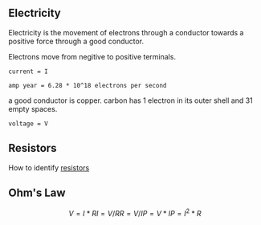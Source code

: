 ## Electricity

Electricity is the movement of electrons through a conductor towards a positive force through a good conductor.

Electrons move from negitive to positive terminals. 

`current = I`

`amp year = 6.28 * 10^18 electrons per second`

a good conductor is copper. carbon has 1 electron in its outer shell and 31 empty spaces.



`voltage = V`



## Resistors

How to identify [resistors](http://www.wikihow.com/Identify-Resistors)


## Ohm's Law
```math
V = I * R

I = V / R

R = V / I

P = V * I

P = I^2 * R
```
